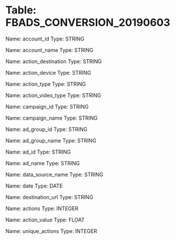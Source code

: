 Table: FBADS_CONVERSION_20190603
================================

Name: account_id
Type: STRING

Name: account_name
Type: STRING

Name: action_destination
Type: STRING

Name: action_device
Type: STRING

Name: action_type
Type: STRING

Name: action_video_type
Type: STRING

Name: campaign_id
Type: STRING

Name: campaign_name
Type: STRING

Name: ad_group_id
Type: STRING

Name: ad_group_name
Type: STRING

Name: ad_id
Type: STRING

Name: ad_name
Type: STRING

Name: data_source_name
Type: STRING

Name: date
Type: DATE

Name: destination_url
Type: STRING

Name: actions
Type: INTEGER

Name: action_value
Type: FLOAT

Name: unique_actions
Type: INTEGER

